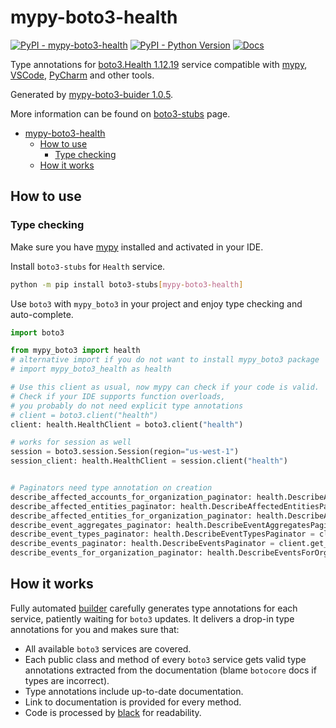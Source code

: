 # mypy-boto3-health

[![PyPI - mypy-boto3-health](https://img.shields.io/pypi/v/mypy-boto3-health.svg?color=blue)](https://pypi.org/project/mypy-boto3-health)
[![PyPI - Python Version](https://img.shields.io/pypi/pyversions/mypy-boto3-health.svg?color=blue)](https://pypi.org/project/mypy-boto3-health)
[![Docs](https://img.shields.io/readthedocs/mypy-boto3-builder.svg?color=blue)](https://mypy-boto3-builder.readthedocs.io/)

Type annotations for
[boto3.Health 1.12.19](https://boto3.amazonaws.com/v1/documentation/api/1.12.19/reference/services/health.html#Health) service
compatible with [mypy](https://github.com/python/mypy), [VSCode](https://code.visualstudio.com/),
[PyCharm](https://www.jetbrains.com/pycharm/) and other tools.

Generated by [mypy-boto3-buider 1.0.5](https://github.com/vemel/mypy_boto3_builder).

More information can be found on [boto3-stubs](https://pypi.org/project/boto3-stubs/) page.

- [mypy-boto3-health](#mypy-boto3-health)
  - [How to use](#how-to-use)
    - [Type checking](#type-checking)
  - [How it works](#how-it-works)

## How to use

### Type checking

Make sure you have [mypy](https://github.com/python/mypy) installed and activated in your IDE.

Install `boto3-stubs` for `Health` service.

```bash
python -m pip install boto3-stubs[mypy-boto3-health]
```

Use `boto3` with `mypy_boto3` in your project and enjoy type checking and auto-complete.

```python
import boto3

from mypy_boto3 import health
# alternative import if you do not want to install mypy_boto3 package
# import mypy_boto3_health as health

# Use this client as usual, now mypy can check if your code is valid.
# Check if your IDE supports function overloads,
# you probably do not need explicit type annotations
# client = boto3.client("health")
client: health.HealthClient = boto3.client("health")

# works for session as well
session = boto3.session.Session(region="us-west-1")
session_client: health.HealthClient = session.client("health")


# Paginators need type annotation on creation
describe_affected_accounts_for_organization_paginator: health.DescribeAffectedAccountsForOrganizationPaginator = client.get_paginator("describe_affected_accounts_for_organization")
describe_affected_entities_paginator: health.DescribeAffectedEntitiesPaginator = client.get_paginator("describe_affected_entities")
describe_affected_entities_for_organization_paginator: health.DescribeAffectedEntitiesForOrganizationPaginator = client.get_paginator("describe_affected_entities_for_organization")
describe_event_aggregates_paginator: health.DescribeEventAggregatesPaginator = client.get_paginator("describe_event_aggregates")
describe_event_types_paginator: health.DescribeEventTypesPaginator = client.get_paginator("describe_event_types")
describe_events_paginator: health.DescribeEventsPaginator = client.get_paginator("describe_events")
describe_events_for_organization_paginator: health.DescribeEventsForOrganizationPaginator = client.get_paginator("describe_events_for_organization")
```

## How it works

Fully automated [builder](https://github.com/vemel/mypy_boto3_builder) carefully generates
type annotations for each service, patiently waiting for `boto3` updates. It delivers
a drop-in type annotations for you and makes sure that:

- All available `boto3` services are covered.
- Each public class and method of every `boto3` service gets valid type annotations
  extracted from the documentation (blame `botocore` docs if types are incorrect).
- Type annotations include up-to-date documentation.
- Link to documentation is provided for every method.
- Code is processed by [black](https://github.com/psf/black) for readability.